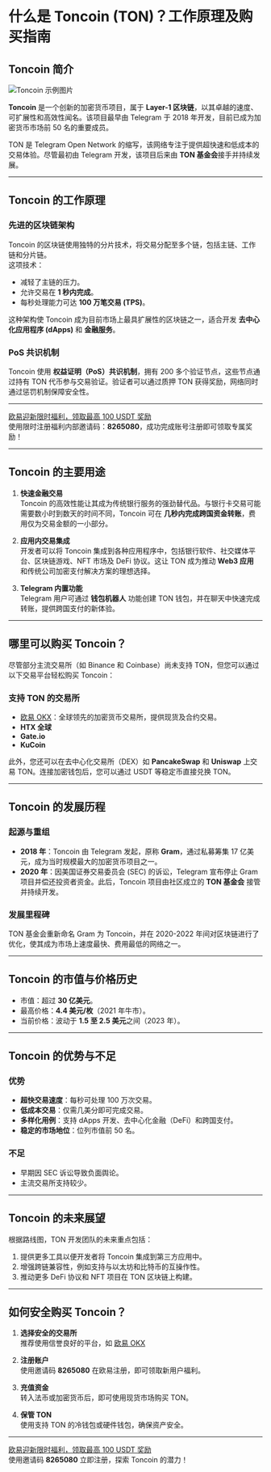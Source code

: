 # 什么是 Toncoin (TON)？工作原理及购买指南



## Toncoin 简介

![Toncoin 示例图片](https://coinkickoff.com/wp-content/uploads/Toncoin-TON.jpg)

**Toncoin** 是一个创新的加密货币项目，属于 **Layer-1 区块链**，以其卓越的速度、可扩展性和高效性闻名。该项目最早由 Telegram 于 2018 年开发，目前已成为加密货币市场前 50 名的重要成员。

TON 是 Telegram Open Network 的缩写，该网络专注于提供超快速和低成本的交易体验。尽管最初由 Telegram 开发，该项目后来由 **TON 基金会**接手并持续发展。

---

## Toncoin 的工作原理

### 先进的区块链架构

Toncoin 的区块链使用独特的分片技术，将交易分配至多个链，包括主链、工作链和分片链。  
这项技术：

- 减轻了主链的压力。
- 允许交易在 **1 秒内完成**。
- 每秒处理能力可达 **100 万笔交易 (TPS)**。

这种架构使 Toncoin 成为目前市场上最具扩展性的区块链之一，适合开发 **去中心化应用程序 (dApps)** 和 **金融服务**。

### PoS 共识机制

Toncoin 使用 **权益证明（PoS）共识机制**，拥有 200 多个验证节点，这些节点通过持有 TON 代币参与交易验证。验证者可以通过质押 TON 获得奖励，网络同时通过惩罚机制保障安全性。

---
[欧易迎新限时福利，领取最高 100 USDT 奖励](https://bit.ly/OKXe)  
使用限时注册福利内部邀请码：**8265080**，成功完成账号注册即可领取专属奖励！

---

## Toncoin 的主要用途

1. **快速金融交易**  
   Toncoin 的高效性能让其成为传统银行服务的强劲替代品。与银行卡交易可能需要数小时到数天的时间不同，Toncoin 可在 **几秒内完成跨国资金转账**，费用仅为交易金额的一小部分。

2. **应用内交易集成**  
   开发者可以将 Toncoin 集成到各种应用程序中，包括银行软件、社交媒体平台、区块链游戏、NFT 市场及 DeFi 协议。这让 TON 成为推动 **Web3 应用** 和传统公司加密支付解决方案的理想选择。

3. **Telegram 内置功能**  
   Telegram 用户可通过 **钱包机器人** 功能创建 TON 钱包，并在聊天中快速完成转账，提供跨国支付的新体验。

---

## 哪里可以购买 Toncoin？

尽管部分主流交易所（如 Binance 和 Coinbase）尚未支持 TON，但您可以通过以下交易平台轻松购买 Toncoin：

### 支持 TON 的交易所
- [欧易 OKX](https://bit.ly/OKXe)：全球领先的加密货币交易所，提供现货及合约交易。
- **HTX 全球**
- **Gate.io**
- **KuCoin**

此外，您还可以在去中心化交易所（DEX）如 **PancakeSwap** 和 **Uniswap** 上交易 TON。连接加密钱包后，您可以通过 USDT 等稳定币直接兑换 TON。

---

## Toncoin 的发展历程

### 起源与重组

- **2018 年**：Toncoin 由 Telegram 发起，原称 **Gram**，通过私募筹集 17 亿美元，成为当时规模最大的加密货币项目之一。
- **2020 年**：因美国证券交易委员会 (SEC) 的诉讼，Telegram 宣布停止 Gram 项目并偿还投资者资金。此后，Toncoin 项目由社区成立的 **TON 基金会** 接管并持续开发。

### 发展里程碑

TON 基金会重新命名 Gram 为 Toncoin，并在 2020-2022 年间对区块链进行了优化，使其成为市场上速度最快、费用最低的网络之一。

---

## Toncoin 的市值与价格历史

- 市值：超过 **30 亿美元**。
- 最高价格：**4.4 美元/枚**（2021 年牛市）。
- 当前价格：波动于 **1.5 至 2.5 美元**之间（2023 年）。

---

## Toncoin 的优势与不足

### 优势
- **超快交易速度**：每秒可处理 100 万次交易。
- **低成本交易**：仅需几美分即可完成交易。
- **多样化用例**：支持 dApps 开发、去中心化金融（DeFi）和跨国支付。
- **稳定的市场地位**：位列市值前 50 名。

### 不足
- 早期因 SEC 诉讼导致负面舆论。
- 主流交易所支持较少。

---

## Toncoin 的未来展望

根据路线图，TON 开发团队的未来重点包括：

1. 提供更多工具以便开发者将 Toncoin 集成到第三方应用中。
2. 增强跨链兼容性，例如支持与以太坊和比特币的互操作性。
3. 推动更多 DeFi 协议和 NFT 项目在 TON 区块链上构建。

---

## 如何安全购买 Toncoin？

1. **选择安全的交易所**  
   推荐使用信誉良好的平台，如 [欧易 OKX](https://bit.ly/OKXe)
   
2. **注册账户**  
   使用邀请码 **8265080** 在欧易注册，即可领取新用户福利。

3. **充值资金**  
   转入法币或加密货币后，即可使用现货市场购买 TON。

4. **保管 TON**  
   使用支持 TON 的冷钱包或硬件钱包，确保资产安全。

---

[欧易迎新限时福利，领取最高 100 USDT 奖励](https://bit.ly/OKXe)  
使用邀请码 **8265080** 立即注册，探索 Toncoin 的潜力！

